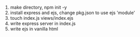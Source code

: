 1. make directory, npm init -y
3. install express and ejs, change pkg.json to use ejs 'module'
2. touch index.js views/index.ejs
4. write express server in index.js
5. write ejs in vanilla html